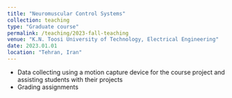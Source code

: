 ```yaml
---
title: "Neuromuscular Control Systems"
collection: teaching
type: "Graduate course"
permalink: /teaching/2023-fall-teaching
venue: "K.N. Toosi University of Technology, Electrical Engineering"
date: 2023.01.01
location: "Tehran, Iran"
---
```


* Data collecting using a motion capture device for the course project and assisting students with their projects
* Grading assignments
